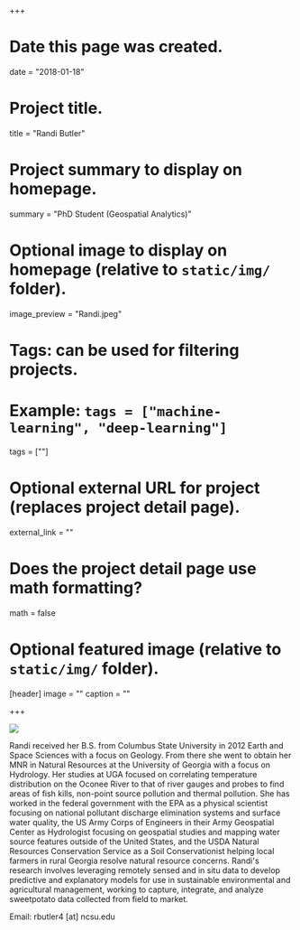 +++
# Date this page was created.
date = "2018-01-18"

# Project title.
title = "Randi Butler"

# Project summary to display on homepage.
summary = "PhD Student (Geospatial Analytics)"

# Optional image to display on homepage (relative to `static/img/` folder).
image_preview = "Randi.jpeg"

# Tags: can be used for filtering projects.
# Example: `tags = ["machine-learning", "deep-learning"]`
tags = [""]

# Optional external URL for project (replaces project detail page).
external_link = ""

# Does the project detail page use math formatting?
math = false

# Optional featured image (relative to `static/img/` folder).
[header]
image = ""
caption = ""

+++

![](/img/Randi.jpeg)

Randi received her B.S. from Columbus State University in 2012 Earth and Space Sciences with a  focus on Geology. From there she went to obtain her MNR in Natural Resources at the University of Georgia with a focus on Hydrology. Her studies at UGA focused on correlating temperature distribution on the Oconee River to that of river gauges and probes to find areas of fish kills, non-point source pollution and thermal pollution. She has worked in the federal government with the EPA as a physical scientist focusing on national pollutant discharge elimination systems and surface water quality, the US Army Corps of Engineers in their Army Geospatial Center as Hydrologist focusing on geospatial studies and mapping water source features outside of the United States, and the USDA Natural Resources Conservation Service as a Soil Conservationist helping local farmers in rural Georgia resolve natural resource concerns. Randi's research involves leveraging remotely sensed and in situ data to develop predictive and explanatory models for use in sustainable environmental and agricultural management, working to capture, integrate, and analyze sweetpotato data collected from field to market.   

Email: rbutler4 [at] ncsu.edu